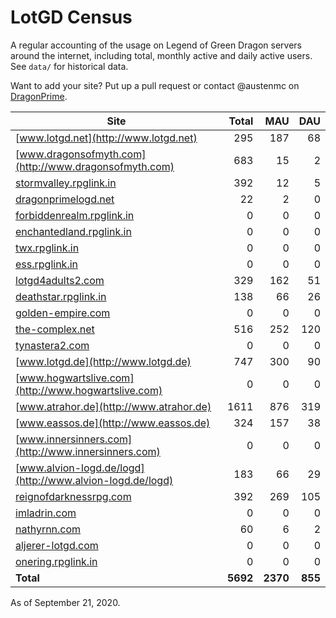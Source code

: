 # LotGD Census
A regular accounting of the usage on Legend of Green Dragon servers around the internet, including total, monthly active and daily active users. See `data/` for historical data.

Want to add your site? Put up a pull request or contact @austenmc on [DragonPrime](http://dragonprime.net).


Site | Total | MAU | DAU
--- | ---:| ---:| ---:
[www.lotgd.net](http://www.lotgd.net)|295|187|68
[www.dragonsofmyth.com](http://www.dragonsofmyth.com)|683|15|2
[stormvalley.rpglink.in](http://stormvalley.rpglink.in)|392|12|5
[dragonprimelogd.net](http://dragonprimelogd.net)|22|2|0
[forbiddenrealm.rpglink.in](http://forbiddenrealm.rpglink.in)|0|0|0
[enchantedland.rpglink.in](http://enchantedland.rpglink.in)|0|0|0
[twx.rpglink.in](http://twx.rpglink.in)|0|0|0
[ess.rpglink.in](http://ess.rpglink.in)|0|0|0
[lotgd4adults2.com](http://lotgd4adults2.com)|329|162|51
[deathstar.rpglink.in](http://deathstar.rpglink.in)|138|66|26
[golden-empire.com](http://golden-empire.com)|0|0|0
[the-complex.net](http://the-complex.net)|516|252|120
[tynastera2.com](http://tynastera2.com)|0|0|0
[www.lotgd.de](http://www.lotgd.de)|747|300|90
[www.hogwartslive.com](http://www.hogwartslive.com)|0|0|0
[www.atrahor.de](http://www.atrahor.de)|1611|876|319
[www.eassos.de](http://www.eassos.de)|324|157|38
[www.innersinners.com](http://www.innersinners.com)|0|0|0
[www.alvion-logd.de/logd](http://www.alvion-logd.de/logd)|183|66|29
[reignofdarknessrpg.com](http://reignofdarknessrpg.com)|392|269|105
[imladrin.com](http://imladrin.com)|0|0|0
[nathyrnn.com](http://nathyrnn.com)|60|6|2
[aljerer-lotgd.com](http://aljerer-lotgd.com)|0|0|0
[onering.rpglink.in](http://onering.rpglink.in)|0|0|0
**Total**|**5692**|**2370**|**855**

As of September 21, 2020.
